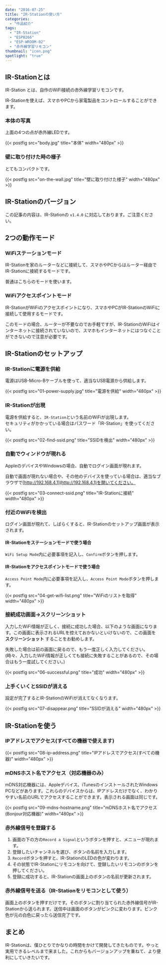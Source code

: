 ```yaml
---
date: "2016-07-25"
title: "IR-Stationの使い方"
categories:
  - "作品紹介"
tags:
  - "IR-Station"
  - "ESP8266"
  - "ESP-WROOM-02"
  - "赤外線学習リモコン"
thumbnail: "icon.png"
spotlight: "true"
---
```


## IR-Stationとは

IR-Station とは、自作のWiFi接続の赤外線学習リモコンです。

IR-Stationを使えば、スマホやPCから家電製品をコントロールすることができます。

<!--more-->

### 本体の写真

上面の4つの点が赤外線LEDです。

{{< postfig src="body.jpg" title="本体" width="480px" >}}

### 壁に取り付けた時の様子

とてもコンパクトです。

{{< postfig src="on-the-wall.jpg" title="壁に取り付けた様子" width="480px" >}}

## IR-Stationのバージョン

この記事の内容は、IR-Stationの `v1.4.0` に対応しております。ご注意ください。

## 2つの動作モード

### WiFiステーションモード

IR-Stationを家のルーターなどに接続して、スマホやPCからはルーター経由でIR-Stationに接続するモードです。

普通はこちらのモードを使います。

### WiFiアクセスポイントモード

IR-StationがWiFiのアクセスポイントになり、スマホやPCがIR-StationのWiFiに接続して使用するモードです。

このモードの場合、ルーターが不要なのでお手軽ですが、IR-StationのWiFiはインターネットに接続されていないので、スマホもインターネットにはつなぐことができないので注意が必要です。

## IR-Stationのセットアップ

### IR-Stationに電源を供給

電源はUSB-Micro-Bケーブルを使って、適当なUSB電源から供給します。

{{< postfig src="01-power-supply.jpg" title="電源を供給" width="480px" >}}

### IR-Stationが出現

電源を供給すると、`IR-Station`という名前のWiFiが出現します。  
セキュリティがかかっている場合はパスワード「IR-Station」を使ってください。

{{< postfig src="02-find-ssid.png" title="SSIDを検出" width="480px" >}}

### 自動でウィンドウが現れる
AppleのデバイスやWindowsの場合、自動でログイン画面が現れます。

自動で画面が現れない場合や、その他のデバイスを使っている場合は、適当なブラウザで[http://192.168.4.1](http://192.168.4.1)を開いてください。

{{< postfig src="03-connect-ssid.png" title="IR-Stationに接続" width="480px" >}}

### 付近のWiFiを検出

ログイン画面が現れて、しばらくすると、IR-Stationのセットアップ画面が表示されます。

#### IR-Stationをステーションモードで使う場合

`WiFi Setup Mode`内に必要事項を記入し、`Confirm`ボタンを押します。

#### IR-Stationをアクセスポイントモードで使う場合

`Access Point Mode`内に必要事項を記入し、`Access Point Mode`ボタンを押します。

{{< postfig src="04-get-wifi-list.png" title="WiFiのリストを取得" width="480px" >}}

### 接続成功画面→スクリーンショット

入力したWiFi情報が正しく、接続に成功した場合、以下のような画面になります。この画面に表示されるURLを控えておかないといけないので、この画面を **スクリーンショット** することをお勧めします。

失敗した場合は前の画面に戻るので、もう一度正しく入力してください。(時々、入力したWiFi情報が正しくても接続に失敗することがあるので、その場合はもう一度試してください。)

{{< postfig src="06-successful.png" title="成功" width="480px" >}}

### 上手くいくとSSIDが消える

設定が完了するとIR-StationのWiFiが消えてなくなります。

{{< postfig src="07-disappear.png" title="SSIDが消える" width="480px" >}}

## IR-Stationを使う

### IPアドレスでアクセス(すべての機器で使えます)

{{< postfig src="08-ip-address.png" title="IPアドレスでアクセス(すべての機器)" width="480px" >}}

### mDNSホスト名でアクセス（対応機器のみ）

mDNS対応機器には、Appleデバイス、iTunesのインストールされたWindows PCなどがあります。これらのデバイスからは、IPアドレスだけでなく、わかりやすい名前のURLでアクセスすることができます。表示される画面は同じです。

{{< postfig src="09-mdns-hostname.png" title="mDNSホスト名でアクセス(Bonjour対応機器)" width="480px" >}}

### 赤外線信号を登録する

  1. 画面の下の方の`Record a Signal`というボタンを押すと、メニューが現れます。
  1. 登録したいチャンネルを選び、ボタンの名前を入力します。
  1. `Record`ボタンを押すと、IR-StationのLEDの色が変わります。
  1. その状態でIR-Stationにリモコンを向けて、登録したいリモコンのボタンを押してください。
  1. 登録に成功すると、IR-Stationの画面上のボタンの名前が更新されます。

### 赤外線信号を送る（IR-Stationをリモコンとして使う）

画面上のボタンを押すだけです。そのボタンに割り当てられた赤外線信号がIR-Stationから送られます。送信中は画面のボタンがピンクに変わります。ピンク色が元の白色に戻ったら送信完了です。

## まとめ

IR-Stationは、僕ひとりでかなりの時間をかけて開発してきたものです。やっと実用できるレベルまで来ました。これからもバージョンアップを重ねて、より便利にしていきたいです。

